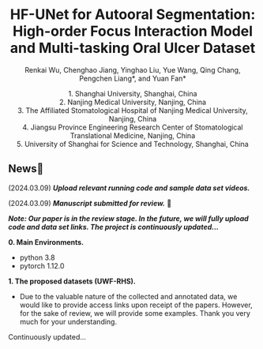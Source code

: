 <p align="center">
  <h1 align="center">HF-UNet for Autooral Segmentation: High-order Focus Interaction Model and Multi-tasking Oral Ulcer Dataset</h1>
  <p align="center">
    Renkai Wu, Chenghao Jiang, Yinghao Liu, Yue Wang, Qing Chang, Pengchen Liang*, and Yuan Fan*
  </p>
    <p align="center">
      1. Shanghai University, Shanghai, China</br>
      2. Nanjing Medical University, Nanjing, China</br>
      3. The Affiliated Stomatological Hospital of Nanjing Medical University, Nanjing, China</br>
      4. Jiangsu Province Engineering Research Center of Stomatological Translational Medicine, Nanjing, China</br>
      5. University of Shanghai for Science and Technology, Shanghai, China</br>
  </p>
</p>

## News🚀
(2024.03.09) ***Upload relevant running code and sample data set videos.*** 

(2024.03.09) ***Manuscript submitted for review.*** 📃

***Note: Our paper is in the review stage. In the future, we will fully upload code and data set links. The project is continuously updated...***

**0. Main Environments.**
- python 3.8
- pytorch 1.12.0

**1. The proposed datasets (UWF-RHS).**
- Due to the valuable nature of the collected and annotated data, we would like to provide access links upon receipt of the papers. However, for the sake of review, we will provide some examples. Thank you very much for your understanding.



Continuously updated...

